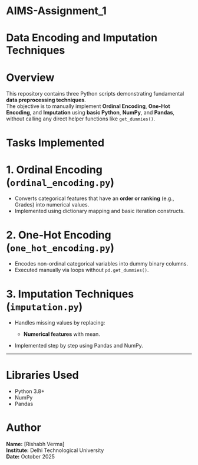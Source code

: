 # AIMS-Assignment_1
# Data Encoding and Imputation Techniques

# Overview
This repository contains three Python scripts demonstrating fundamental **data preprocessing techniques**.  
The objective is to manually implement **Ordinal Encoding**, **One-Hot Encoding**, and **Imputation** using **basic Python**, **NumPy**, and **Pandas**, without calling any direct helper functions like `get_dummies()`.


# Tasks Implemented

# 1. Ordinal Encoding (`ordinal_encoding.py`)
- Converts categorical features that have an **order or ranking** (e.g., Grades) into numerical values.
- Implemented using dictionary mapping and basic iteration constructs.

# 2. One-Hot Encoding (`one_hot_encoding.py`)
- Encodes non-ordinal categorical variables into dummy binary columns.
- Executed manually via loops without `pd.get_dummies()`.

# 3. Imputation Techniques (`imputation.py`)
- Handles missing values by replacing:
  - **Numerical features** with mean.
  
- Implemented step by step using Pandas and NumPy.

---

# Libraries Used
- Python 3.8+
- NumPy
- Pandas

# Author
**Name:** [Rishabh Verma]  
**Institute:** Delhi Technological University  
**Date:** October 2025
